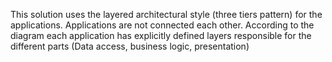 This solution uses the layered architectural style (three tiers pattern) for the applications. 
Applications are not connected each other.
According to the diagram each application has explicitly defined layers responsible for the different parts (Data access, business logic, presentation)
